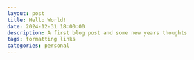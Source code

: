 ```yaml
---
layout: post
title: Hello World!
date: 2024-12-31 18:00:00
description: A first blog post and some new years thoughts
tags: formatting links
categories: personal
---
```

